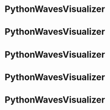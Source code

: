 # PythonWavesVisualizer
# PythonWavesVisualizer
# PythonWavesVisualizer
# PythonWavesVisualizer
# PythonWavesVisualizer
